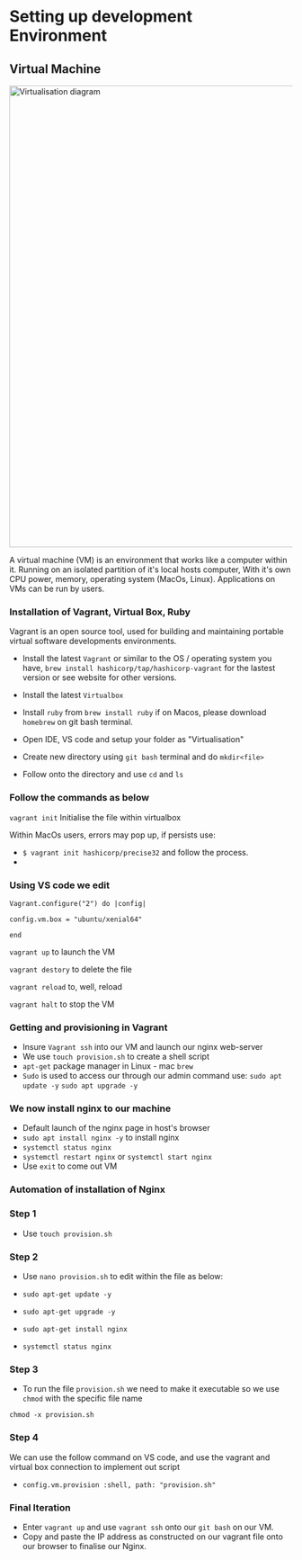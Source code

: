 <h1>Setting up development Environment</h1>

<h2>Virtual Machine</h2>

<img width="821" alt="Virtualisation diagram" src="https://user-images.githubusercontent.com/126012715/232557646-e6bfd7eb-9a33-4b3d-9bdc-e27136ca29ca.png">

A virtual machine (VM) is an environment that works like a computer within it. Running on an isolated partition of it's local hosts computer, With it's own CPU power, memory, operating system (MacOs, Linux). Applications on VMs can be run by users.  

<h3>Installation of Vagrant, Virtual Box, Ruby</h3>

Vagrant is an open source tool, used for building and maintaining portable virtual software developments environments. 

- Install the latest `Vagrant` or similar to the OS / operating system you have, `brew install hashicorp/tap/hashicorp-vagrant` for the lastest version or see website for other versions.
- Install the latest `Virtualbox` 
- Install `ruby` from `brew install ruby` if on Macos, please download `homebrew` on git bash terminal.

- Open IDE, VS code and setup your folder as "Virtualisation"
- Create new directory using `git bash` terminal and do `mkdir<file>` 
- Follow onto the directory and use `cd` and `ls` 

<h3>Follow the commands as below</h3>

`vagrant init` Initialise the file within virtualbox

Within MacOs users, errors may pop up, if persists use:

- `$ vagrant init hashicorp/precise32` and follow the process.
- 

<h3>Using VS code we edit</h3>

`Vagrant.configure("2") do |config|`
 
  `config.vm.box = "ubuntu/xenial64"`

`end`

`vagrant up` to launch the VM

`vagrant destory` to delete the file

`vagrant reload` to, well, reload

`vagrant halt` to stop the VM

 <h3>Getting and provisioning in Vagrant</h3>

- Insure `Vagrant ssh` into our VM and launch our nginx web-server
- We use `touch provision.sh` to create a shell script 
- `apt-get` package manager in Linux - mac `brew`
- `Sudo` is used to access our through our admin command
use:
`sudo apt update -y`
`sudo apt upgrade -y`

<h3>We now install nginx to our machine</h3>

- Default launch of the nginx page in host's browser 
- `sudo apt install nginx -y` to install nginx
- `systemctl status nginx`
- `systemctl restart nginx` or `systemctl start nginx`
- Use `exit` to come out VM

<h3>Automation of installation of Nginx</h3>

<h3>Step 1</h3>

- Use `touch provision.sh` 

<h3>Step 2</h3>

- Use `nano provision.sh` to edit within the file as below:

- `sudo apt-get update -y`
- `sudo apt-get upgrade -y`
- `sudo apt-get install nginx`
- `systemctl status nginx`

<h3>Step 3</h3>

- To run the file `provision.sh` we need to make it executable so we use `chmod` with the specific file name

`chmod -x provision.sh`

<h3>Step 4</h3>

We can use the follow command on VS code, and use the vagrant and virtual box connection to implement out script 

- `config.vm.provision :shell, path: "provision.sh"`

<h3>Final Iteration</h3>

- Enter `vagrant up` and use `vagrant ssh` onto our `git bash` on our VM. 
- Copy and paste the IP address as constructed on our vagrant file onto our browser to finalise our Nginx.
